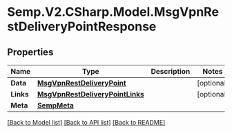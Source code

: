 # Semp.V2.CSharp.Model.MsgVpnRestDeliveryPointResponse
## Properties

Name | Type | Description | Notes
------------ | ------------- | ------------- | -------------
**Data** | [**MsgVpnRestDeliveryPoint**](MsgVpnRestDeliveryPoint.md) |  | [optional] 
**Links** | [**MsgVpnRestDeliveryPointLinks**](MsgVpnRestDeliveryPointLinks.md) |  | [optional] 
**Meta** | [**SempMeta**](SempMeta.md) |  | 

[[Back to Model list]](../README.md#documentation-for-models) [[Back to API list]](../README.md#documentation-for-api-endpoints) [[Back to README]](../README.md)

